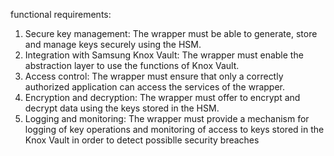 functional requirements:
1. Secure key management: The wrapper must be able to generate, store and manage keys securely using the HSM.
2. Integration with Samsung Knox Vault: The wrapper must enable the abstraction layer to use the functions of Knox Vault.
3. Access control: The wrapper must ensure that only a correctly authorized application can access the services of the wrapper.
4. Encryption and decryption: The wrapper must offer to encrypt and decrypt data using the keys stored in the HSM.
5. Logging and monitoring: The wrapper must provide a mechanism for logging of key operations and monitoring of access to keys stored in the Knox Vault in order to detect possiblle security breaches
